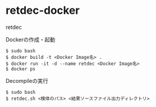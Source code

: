 # retdec-docker
retdec

Dockerの作成・起動

```
$ sudo bash
$ docker build -t <Docker Image名> .
$ docker run -it -d --name retdec <Docker Image名>
$ docker ps
```

Decompileの実行

```
$ sudo bash
$ retdec.sh <検体のパス> <結果ソースファイル出力ディレクトリ>
```

